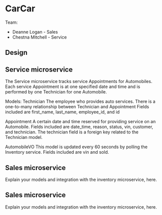# CarCar

Team:

* Deanne Logan - Sales
* Chestna Mitchell - Service

## Design

## Service microservice

The Service microservice tracks service Appointments for Automobiles. Each service Appointment is at one specified date and time and is performed by one Technician for one Automobile.

Models:
Technician
	The employee who provides auto services.
	There is a one-to-many relationship between Technician and Appointment
	Fields included are first_name, last_name, employee_id, and id

Appointment
	A certain date and time reserved for providing service on an Automobile.
	Fields included are date_time, reason, status, vin, customer, and technician.
	The technician field is a foreign key related to the Technician model.


AutomobileVO
	This model is updated every 60 seconds by polling the Inventory service.
	Fields included are vin and sold.


## Sales microservice

Explain your models and integration with the inventory
microservice, here.






































## Sales microservice

Explain your models and integration with the inventory
microservice, here.

